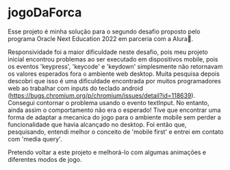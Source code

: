 # jogoDaForca
Esse projeto é minha solução para o segundo desafio proposto pelo programa Oracle Next Education 2022 em parceria com a Alura👋.

Responsividade foi a maior dificuldade neste desafio, pois meu projeto inicial encontrou problemas ao ser executado em dispositivos mobile, pois os eventos 'keypress', 'keycode' e 'keydown' simplesmente não retornavam os valores esperados fora o ambiente web desktop. Muita pesquisa depois descobri que isso é uma dificuldade encontrada por muitos programadores web ao trabalhar com inputs do teclado android (https://bugs.chromium.org/p/chromium/issues/detail?id=118639). Consegui contornar o problema usando o evento textInput. No entanto, ainda assim o comportamento não era o esperado! Tive que encontrar uma forma de adaptar a mecanica do jogo para o ambiente mobile sem perder a funcionalidade que havia alcançado no desktop. Foi então que, pesquisando, entendi melhor o conceito de 'mobile first' e entrei em contato com 'media query'.

Pretendo voltar a este projeto e melhorá-lo com algumas animações e diferentes modos de jogo.
